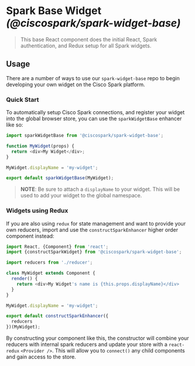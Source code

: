 # Spark Base Widget _(@ciscospark/spark-widget-base)_

> This base React component does the initial React, Spark authentication, and Redux setup for all Spark widgets.

## Usage

There are a number of ways to use our `spark-widget-base` repo to begin developing your own widget on the Cisco Spark platform.

### Quick Start

To automatically setup Cisco Spark connections, and register your widget into the global browser store, you can use the `sparkWidgetBase` enhancer like so:

``` js
import sparkWidgetBase from '@ciscospark/spark-widget-base';

function MyWidget(props) {
  return <div>My Widget</div>;
}

MyWidget.displayName = 'my-widget';

export default sparkWidgetBase(MyWidget);
```

> **NOTE**: Be sure to attach a `displayName` to your widget. This will be used to add your widget to the global namespace.

### Widgets using Redux

If you are also using `redux` for state management and want to provide your own reducers, import and use the `constructSparkEnhancer` higher order component instead:

``` js
import React, {Component} from 'react';
import {constructSparkWidget} from '@ciscospark/spark-widget-base';

import reducers from './reducer';

class MyWidget extends Component {
  render() {
    return <div>My Widget's name is {this.props.displayName}</div>
  }
}

MyWidget.displayName = 'my-widget';

export default constructSparkEnhancer({
  reducers
})(MyWidget);
```

By constructing your component like this, the constructor will combine your reducers with internal spark reducers and update your store with a `react-redux` `<Provider />`. This will allow you to `connect()` any child components and gain access to the store.
